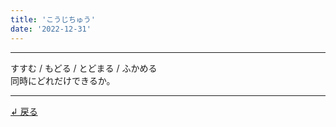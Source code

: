 ```yaml
---
title: 'こうじちゅう'
date: '2022-12-31'
---
```

***
すすむ / もどる / とどまる / ふかめる  
同時にどれだけできるか。
***
[ ↲ 戻る ](/posts/1)

